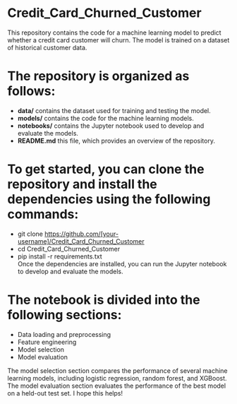 # Credit_Card_Churned_Customer
This repository contains the code for a machine learning model to predict whether a credit card customer will churn. The model is trained on a dataset of historical customer data.

# The repository is organized as follows:
* <b>data/</b> contains the dataset used for training and testing the model.<br>
* <b>models/</b> contains the code for the machine learning models.<br>
* <b>notebooks/</b> contains the Jupyter notebook used to develop and evaluate the models.<br>
* <b>README.md</b> this file, which provides an overview of the repository.<br>

# To get started, you can clone the repository and install the dependencies using the following commands:
* git clone https://github.com/[your-username]/Credit_Card_Churned_Customer<br>
* cd Credit_Card_Churned_Customer<br>
* pip install -r requirements.txt<br>
Once the dependencies are installed, you can run the Jupyter notebook to develop and evaluate the models.<br>

# The notebook is divided into the following sections:
* Data loading and preprocessing<br>
* Feature engineering<br>
* Model selection<br>
* Model evaluation<br>

The model selection section compares the performance of several machine learning models, including logistic regression, random forest, and XGBoost. The model evaluation section evaluates the performance of the best model on a held-out test set.
I hope this helps!
